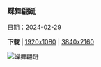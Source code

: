 ### 蝶舞翩跹

日期：2024-02-29

**下载**  |  [1920x1080](https://cn.bing.com/th?id=OHR.Schmetterlingswiese_ZH-CN3740804088_1920x1080.jpg)  |  [3840x2160](https://cn.bing.com/th?id=OHR.Schmetterlingswiese_ZH-CN3740804088_UHD.jpg)

![蝶舞翩跹](https://cn.bing.com/th?id=OHR.Schmetterlingswiese_ZH-CN3740804088_1920x1080.jpg "德国草地上的蝴蝶 (© Albert Fertl/Getty Images)")

